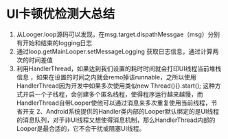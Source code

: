 # UI卡顿优检测大总结 #
1. 从Looger.loop源码可以发现，在msg.target.dispathMessgae（msg）分别有开始和结束的logging日志
2. 通过loop.getMainLooper.setMessageLogging 获取日志信息，通过计算两次的时间差值
3. 利用HandlerThread，如果达到我们设置的耗时时间就会打印UI线程当前堆栈信息
，如果在设置的时间之内就会remo掉该runnable，之所以使用HandlerThread因为开发中如果多次使用类似new Thread(){}.start(); 这种方式开启一个子线程，会创建多个匿名线程，使得程序运行越来越慢，而HandlerThread自带Looper使他可以通过消息来多次重复使用当前线程，节省开支
2、Android系统提供的Handler类内部的Looper默认绑定的是UI线程的消息队列，对于非UI线程又想使得消息机制，那么HandlerThread内部的Looper是最合适的，它不会干扰或阻塞UI线程。


